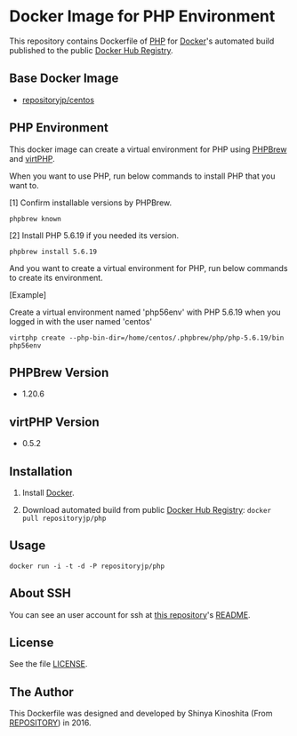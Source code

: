# Docker Image for PHP Environment

This repository contains Dockerfile of [PHP](https://secure.php.net/) for [Docker](https://www.docker.com/)'s automated build published to the public [Docker Hub Registry](https://hub.docker.com/).

## Base Docker Image

* [repositoryjp/centos](https://hub.docker.com/r/repositoryjp/centos/)

## PHP Environment

This docker image can create a virtual environment for PHP using [PHPBrew](http://phpbrew.github.io/phpbrew/) and [virtPHP](http://virtphp.org).

When you want to use PHP, run below commands to install PHP that you want to.

[1] Confirm installable versions by PHPBrew.

	phpbrew known

[2] Install PHP 5.6.19 if you needed its version.

	phpbrew install 5.6.19

And you want to create a virtual environment for PHP, run below commands to create its environment.

[Example]

Create a virtual environment named 'php56env' with PHP 5.6.19 when you logged in with the user named 'centos'

	virtphp create --php-bin-dir=/home/centos/.phpbrew/php/php-5.6.19/bin php56env

## PHPBrew Version

* 1.20.6

## virtPHP Version

* 0.5.2

## Installation

1. Install [Docker](https://www.docker.com/).

2. Download automated build from public [Docker Hub Registry](https://hub.docker.com/): `docker pull repositoryjp/php`

## Usage

    docker run -i -t -d -P repositoryjp/php

## About SSH

You can see an user account for ssh at [this repository](https://github.com/repository-jp/docker-image-centos)'s [README](https://github.com/repository-jp/docker-image-centos/blob/master/README.md).

## License

See the file [LICENSE](LICENSE).

## The Author

This Dockerfile was designed and developed by Shinya Kinoshita (From [REPOSITORY](http://www.repositories.jp)) in 2016.
